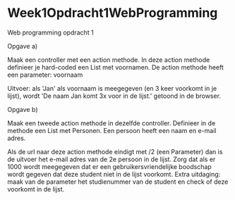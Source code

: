 # Week1Opdracht1WebProgramming
Web programming opdracht 1 


Opgave a)

Maak een controller met een action methode. In deze action methode definieer je hard-coded een List met voornamen. De action methode heeft een parameter: voornaam

Uitvoer: als 'Jan' als voornaam is meegegeven (en 3 keer voorkomt in je lijst), wordt 'De naam Jan komt 3x voor in de lijst.' getoond in de browser.



Opgave b)

Maak een tweede action methode in dezelfde controller. Definieer in de methode een List met Personen. Een persoon heeft een naam en e-mail adres.

Als de url naar deze action methode eindigt met /2 (een Parameter) dan is de uitvoer het e-mail adres van de 2e persoon in de lijst. Zorg dat als er 1000 wordt meegegeven dat er een gebruikersvriendelijke boodschap wordt gegeven dat deze student niet in de lijst voorkomt.
Extra uitdaging: maak van de parameter het studienummer van de student en check of deze voorkomt in de lijst.
